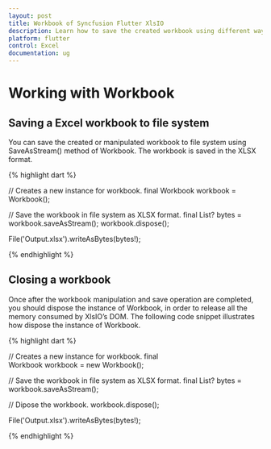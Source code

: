 ```yaml
---
layout: post
title: Workbook of Syncfusion Flutter XlsIO
description: Learn how to save the created workbook using different ways and close the workbook using Syncfusion Flutter XlsIO.
platform: flutter
control: Excel
documentation: ug
---
```


# Working with Workbook

## Saving a Excel workbook to file system

You can save the created or manipulated workbook to file system using SaveAsStream() method of Workbook. The workbook is saved in the XLSX format.

{% highlight dart %}

// Creates a new instance for workbook.
final Workbook workbook = Workbook();

// Save the workbook in file system as XLSX format.
final List<int>? bytes = workbook.saveAsStream();
workbook.dispose();

File('Output.xlsx').writeAsBytes(bytes!);

{% endhighlight %}

## Closing a workbook

Once after the workbook manipulation and save operation are completed, you should dispose the instance of Workbook, in order to release all the memory consumed by XlsIO’s DOM. The following code snippet illustrates how dispose the instance of Workbook.

{% highlight dart %}

// Creates a new instance for workbook.
final Workbook workbook = new Workbook();

// Save the workbook in file system as XLSX format.
final List<int>? bytes = workbook.saveAsStream();

// Dipose the workbook.
workbook.dispose();

File('Output.xlsx').writeAsBytes(bytes!);

{% endhighlight %}

